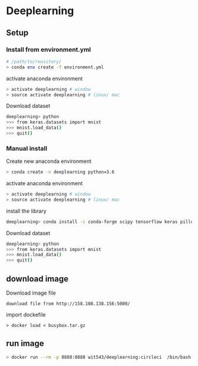 # Deeplearning

## Setup

### Install from environment.yml

```bash
# /path/to/reository/
> conda env create -f environment.yml
```

activate anaconda environment

```bash
> activate deeplearning # window
> source activate deeplearning # linux/ mac
```

Download dataset

```bash
deeplearning> python
>>> from keras.datasets import mnist
>>> mnist.load_data()
>>> quit()
```

### Manual install

Create new anaconda environment

```bash
> conda create -n deeplearning python=3.6
```

activate anaconda environment

```bash
> activate deeplearning # window
> source activate deeplearning # linux/ mac
```

install the library 

```bash 
deeplearning> conda install -c conda-forge scipy tensorflow keras pillow matplotlib jupyter
```

Download dataset

```bash
deeplearning> python
>>> from keras.datasets import mnist
>>> mnist.load_data()
>>> quit()
```

## download image

Download image file
```
download file from http://158.108.138.156:5000/
```

import dockefile

```
> docker load < busybox.tar.gz
```


## run image

```bash
> docker run --rm -p 8888:8888 wit543/deeplearning:circleci  /bin/bash -c "source activate deeplearning && jupyter lab  --ip='0.0.0.0' --port=8888 --no-browser --allow-root"
```